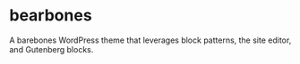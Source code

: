 # bearbones
A barebones WordPress theme that leverages block patterns, the site editor, and Gutenberg blocks.